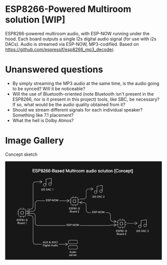 # ESP8266-Powered Multiroom solution [WIP]

ESP8266-powered multiroom audio, with ESP-NOW running under the hood. Each board outputs a single I2s digital audio signal (for use with i2s DACs).
Audio is streamed via ESP-NOW, MP3-codified. Based on https://github.com/espressif/esp8266_mp3_decoder.

# Unanswered questions
- By simply streaming the MP3 audio at the same time, is the audio going to be synced? Will it be noticeable?
- Will the use of Bluetooth-oriented (note Bluetooth isn't present in the ESP8266, nor is it present in this project) tools, like SBC, be necessary? If so, what would be the audio quality obtained from it?
- Should we stream different signals for each individual speaker? Something like 7.1 placement?
- What the hell is Dolby Atmos? 

# Image Gallery
Concept sketch

![Concept sketch](Sketches%20&%20Diagrams/First%20Sketch%20(Concept).png)
